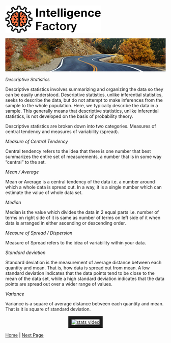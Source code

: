 <!----- Conversion time: 0.621 seconds.


Using this Markdown file:

1. Cut and paste this output into your source file.
2. See the notes and action items below regarding this conversion run.
3. Check the rendered output (headings, lists, code blocks, tables) for proper
   formatting and use a linkchecker before you publish this page.

Conversion notes:

* Docs to Markdown version 1.0β17
* Tue Aug 27 2019 17:17:08 GMT-0700 (PDT)
* Source doc: https://docs.google.com/open?id=1i-EsNOdY1eFx5lveG_N8j4WhGXphkBqMAk07LcHMj0w
* This is a partial selection. Check to make sure intra-doc links work.
----->
![alt_text](images/TIF1000.png "image_tooltip")

<p align="center"><img src="images/journey.png"></p>

_Descriptive Statistics_

Descriptive statistics involves summarizing and organizing the data so they can be easily understood. Descriptive statistics, unlike inferential statistics, seeks to describe the data, but do not attempt to make inferences from the sample to the whole population. Here, we typically describe the data in a sample. This generally means that descriptive statistics, unlike inferential statistics, is not developed on the basis of probability theory.

Descriptive statistics are broken down into two categories. Measures of central tendency and measures of variability (spread).

_Measure of Central Tendency_

Central tendency refers to the idea that there is one number that best summarizes the entire set of measurements, a number that is in some way “central” to the set.

_Mean / Average_

Mean or Average is a central tendency of the data i.e. a number around which a whole data is spread out. In a way, it is a single number which can estimate the value of whole data set.

_Median_

Median is the value which divides the data in 2 equal parts i.e. number of terms on right side of it is same as number of terms on left side of it when data is arranged in either ascending or descending order.

_Measure of Spread / Dispersion_

Measure of Spread refers to the idea of variability within your data.

_Standard deviation_

Standard deviation is the measurement of average distance between each quantity and mean. That is, how data is spread out from mean. A low standard deviation indicates that the data points tend to be close to the mean of the data set, while a high standard deviation indicates that the data points are spread out over a wider range of values.

_Variance_

Variance is a square of average distance between each quantity and mean. That is it is square of standard deviation.

<p align="center"><a href="http://www.youtube.com/watch?feature=player_embedded&v=QoQbR4lVLrs" target="_blank">
<img src="http://img.youtube.com/vi/QoQbR4lVLrs/0.jpg" alt="stats video" border="10" /></a></p>

[Home](tif100.md) | [Next Page](page13.md)
<!-- Docs to Markdown version 1.0β17 -->
